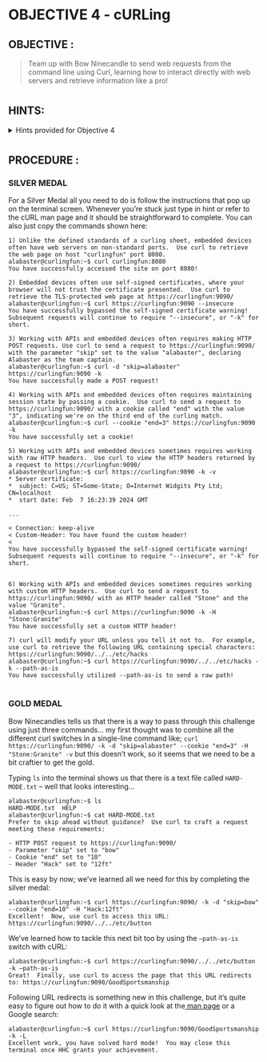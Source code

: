 # OBJECTIVE 4 - cURLing #

## OBJECTIVE : ##
>Team up with Bow Ninecandle to send web requests from the command line using Curl, learning how to interact directly with web servers and retrieve information like a pro!
#  

## HINTS: ##
<details>
  <summary>Hints provided for Objective 4</summary>
  
>-	The official [cURL man page](https://curl.se/docs/manpage.html) has tons of useful information on how to use cURL.
>-	Take a look at cURL’s “—path-as-is” option; it controls a default behaviour that you may not expect!
</details>

#  

## PROCEDURE : ##
### SILVER MEDAL ###

For a Silver Medal all you need to do is follow the instructions that pop up on the terminal screen.  Whenever you’re stuck just type in hint or refer to the cURL man page and it should be straightforward to complete.  You can also just copy the commands shown here:

```console
1) Unlike the defined standards of a curling sheet, embedded devices often have web servers on non-standard ports.  Use curl to retrieve the web page on host "curlingfun" port 8080.
alabaster@curlingfun:~$ curl curlingfun:8080
You have successfully accessed the site on port 8080!

2) Embedded devices often use self-signed certificates, where your browser will not trust the certificate presented.  Use curl to retrieve the TLS-protected web page at https://curlingfun:9090/
alabaster@curlingfun:~$ curl https://curlingfun:9090 --insecure
You have successfully bypassed the self-signed certificate warning!
Subsequent requests will continue to require "--insecure", or "-k" for short.

3) Working with APIs and embedded devices often requires making HTTP POST requests. Use curl to send a request to https://curlingfun:9090/ with the parameter "skip" set to the value "alabaster", declaring Alabaster as the team captain.
alabaster@curlingfun:~$ curl -d "skip=alabaster" https://curlingfun:9090 -k
You have successfully made a POST request!

4) Working with APIs and embedded devices often requires maintaining session state by passing a cookie.  Use curl to send a request to https://curlingfun:9090/ with a cookie called "end" with the value "3", indicating we're on the third end of the curling match.
alabaster@curlingfun:~$ curl --cookie "end=3" https://curlingfun:9090 -k
You have successfully set a cookie!

5) Working with APIs and embedded devices sometimes requires working with raw HTTP headers.  Use curl to view the HTTP headers returned by a request to https://curlingfun:9090/
alabaster@curlingfun:~$ curl https://curlingfun:9090 -k -v
* Server certificate:
*  subject: C=US; ST=Some-State; O=Internet Widgits Pty Ltd; CN=localhost
*  start date: Feb  7 16:23:39 2024 GMT

...

< Connection: keep-alive
< Custom-Header: You have found the custom header!
< 
You have successfully bypassed the self-signed certificate warning!
Subsequent requests will continue to require "--insecure", or "-k" for short.


6) Working with APIs and embedded devices sometimes requires working with custom HTTP headers.  Use curl to send a request to https://curlingfun:9090/ with an HTTP header called "Stone" and the value "Granite".
alabaster@curlingfun:~$ curl https://curlingfun:9090 -k -H "Stone:Granite"
You have successfully set a custom HTTP header!

7) curl will modify your URL unless you tell it not to.  For example, use curl to retrieve the following URL containing special characters: https://curlingfun:9090/../../etc/hacks
alabaster@curlingfun:~$ curl https://curlingfun:9090/../../etc/hacks -k --path-as-is
You have successfully utilized --path-as-is to send a raw path!
```

#

### GOLD MEDAL ###
Bow Ninecandles tells us that there is a way to pass through this challenge using just three commands… my first thought was to combine all the different curl switches in a single-line command like; `curl https://curlingfun:9090/ -k -d "skip=alabaster" --cookie "end=3" -H "Stone:Granite" -v`  but this doesn’t work, so it seems that we need to be a bit craftier to get the gold.

Typing `ls` into the terminal shows us that there is a text file called `HARD-MODE.txt` – well that looks interesting…

```console
alabaster@curlingfun:~$ ls
HARD-MODE.txt  HELP
alabaster@curlingfun:~$ cat HARD-MODE.txt 
Prefer to skip ahead without guidance?  Use curl to craft a request meeting these requirements:

- HTTP POST request to https://curlingfun:9090/
- Parameter "skip" set to "bow"
- Cookie "end" set to "10"
- Header "Hack" set to "12ft"
```

This is easy by now; we’ve learned all we need for this by completing the silver medal:

```console
alabaster@curlingfun:~$ curl https://curlingfun:9090/ -k -d "skip=bow" --cookie "end=10" -H "Hack:12ft"
Excellent!  Now, use curl to access this URL: https://curlingfun:9090/../../etc/button
```

We’ve learned how to tackle this next bit too by using the `–path-as-is` switch with cURL:
```console
alabaster@curlingfun:~$ curl https://curlingfun:9090/../../etc/button -k –path-as-is
Great!  Finally, use curl to access the page that this URL redirects to: https://curlingfun:9090/GoodSportsmanship
```

Following URL redirects is something new in this challenge, but it’s quite easy to figure out how to do it with a quick look at the[ man page](https://curl.se/docs/manpage.html) or a Google search:

```console
alabaster@curlingfun:~$ curl https://curlingfun:9090/GoodSportsmanship -k -L
Excellent work, you have solved hard mode!  You may close this terminal once HHC grants your achievement.
```
 

